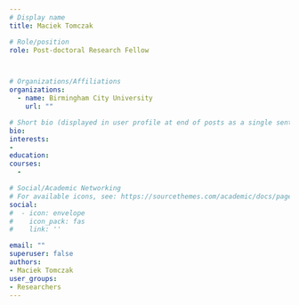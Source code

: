 ```yaml
---
# Display name
title: Maciek Tomczak

# Role/position
role: Post-doctoral Research Fellow



# Organizations/Affiliations
organizations:
  - name: Birmingham City University  
    url: ""

# Short bio (displayed in user profile at end of posts as a single sentence)
bio: 
interests:
- 
education:
courses:
  - 

# Social/Academic Networking
# For available icons, see: https://sourcethemes.com/academic/docs/page-builder/#icons
social:
#  - icon: envelope
#    icon_pack: fas
#    link: ''

email: ""
superuser: false
authors:
- Maciek Tomczak
user_groups:
- Researchers
---
```

   
